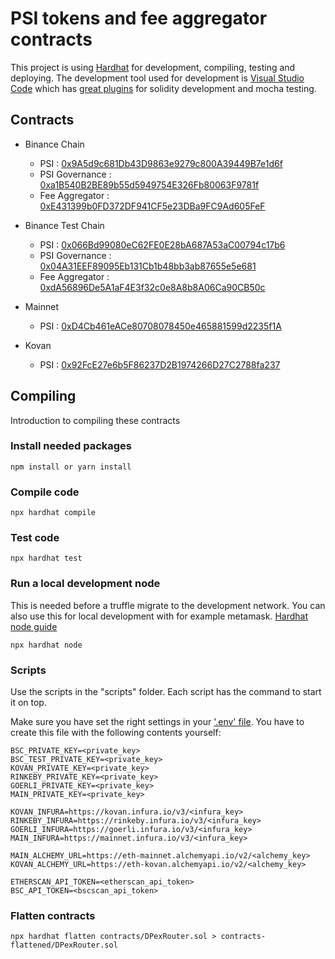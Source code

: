 # PSI tokens and fee aggregator contracts

This project is using [Hardhat](https://hardhat.org/getting-started/) for development, compiling, testing and deploying. The development tool used for development is [Visual Studio Code](https://code.visualstudio.com/) which has [great plugins](https://hardhat.org/guides/vscode-tests.html) for solidity development and mocha testing.

## Contracts

* Binance Chain
  * PSI : [0x9A5d9c681Db43D9863e9279c800A39449B7e1d6f](https://bscscan.com/address/0x9A5d9c681Db43D9863e9279c800A39449B7e1d6f)
  * PSI Governance : [0xa1B540B2BE89b55d5949754E326Fb80063F9781f](https://bscscan.com/address/0xa1B540B2BE89b55d5949754E326Fb80063F9781f)
  * Fee Aggregator : [0xE431399b0FD372DF941CF5e23DBa9FC9Ad605FeF](https://bscscan.com/address/0xE431399b0FD372DF941CF5e23DBa9FC9Ad605FeF)

* Binance Test Chain
  * PSI : [0x066Bd99080eC62FE0E28bA687A53aC00794c17b6](https://testnet.bscscan.com/address/0x066Bd99080eC62FE0E28bA687A53aC00794c17b6)
  * PSI Governance : [0x04A31EEF89095Eb131Cb1b48bb3ab87655e5e681](https://testnet.bscscan.com/address/0x04A31EEF89095Eb131Cb1b48bb3ab87655e5e681)
  * Fee Aggregator : [0xdA56896De5A1aF4E3f32c0e8A8b8A06Ca90CB50c](https://testnet.bscscan.com/address/0xdA56896De5A1aF4E3f32c0e8A8b8A06Ca90CB50c)

* Mainnet
  * PSI : [0xD4Cb461eACe80708078450e465881599d2235f1A](https://etherscan.io/address/0xD4Cb461eACe80708078450e465881599d2235f1A)

* Kovan
  * PSI : [0x92FcE27e6b5F86237D2B1974266D27C2788fa237](https://kovan.etherscan.io/address/0x92FcE27e6b5F86237D2B1974266D27C2788fa237)

## Compiling

Introduction to compiling these contracts

### Install needed packages

```npm
npm install or yarn install
```

### Compile code

```npm
npx hardhat compile
```

### Test code

```node
npx hardhat test
```

### Run a local development node

This is needed before a truffle migrate to the development network. You can also use this for local development with for example metamask. [Hardhat node guide](https://hardhat.org/hardhat-network/)

```node
npx hardhat node
```

### Scripts

Use the scripts in the "scripts" folder. Each script has the command to start it on top.

Make sure you have set the right settings in your ['.env' file](https://www.npmjs.com/package/dotenv). You have to create this file with the following contents yourself:

```node
BSC_PRIVATE_KEY=<private_key>
BSC_TEST_PRIVATE_KEY=<private_key>
KOVAN_PRIVATE_KEY=<private_key>
RINKEBY_PRIVATE_KEY=<private_key>
GOERLI_PRIVATE_KEY=<private_key>
MAIN_PRIVATE_KEY=<private_key>

KOVAN_INFURA=https://kovan.infura.io/v3/<infura_key>
RINKEBY_INFURA=https://rinkeby.infura.io/v3/<infura_key>
GOERLI_INFURA=https://goerli.infura.io/v3/<infura_key>
MAIN_INFURA=https://mainnet.infura.io/v3/<infura_key>

MAIN_ALCHEMY_URL=https://eth-mainnet.alchemyapi.io/v2/<alchemy_key>
KOVAN_ALCHEMY_URL=https://eth-kovan.alchemyapi.io/v2/<alchemy_key>

ETHERSCAN_API_TOKEN=<etherscan_api_token>
BSC_API_TOKEN=<bscscan_api_token>
```

### Flatten contracts

```node
npx hardhat flatten contracts/DPexRouter.sol > contracts-flattened/DPexRouter.sol
```

